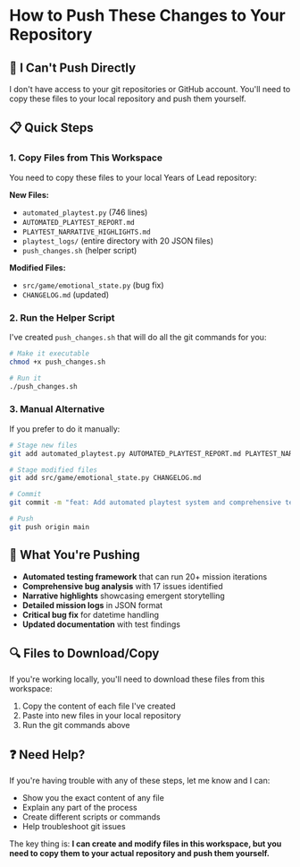 # How to Push These Changes to Your Repository

## 🚨 I Can't Push Directly
I don't have access to your git repositories or GitHub account. You'll need to copy these files to your local repository and push them yourself.

## 📋 Quick Steps

### 1. Copy Files from This Workspace
You need to copy these files to your local Years of Lead repository:

**New Files:**
- `automated_playtest.py` (746 lines)
- `AUTOMATED_PLAYTEST_REPORT.md`
- `PLAYTEST_NARRATIVE_HIGHLIGHTS.md`
- `playtest_logs/` (entire directory with 20 JSON files)
- `push_changes.sh` (helper script)

**Modified Files:**
- `src/game/emotional_state.py` (bug fix)
- `CHANGELOG.md` (updated)

### 2. Run the Helper Script
I've created `push_changes.sh` that will do all the git commands for you:

```bash
# Make it executable
chmod +x push_changes.sh

# Run it
./push_changes.sh
```

### 3. Manual Alternative
If you prefer to do it manually:

```bash
# Stage new files
git add automated_playtest.py AUTOMATED_PLAYTEST_REPORT.md PLAYTEST_NARRATIVE_HIGHLIGHTS.md playtest_logs/

# Stage modified files  
git add src/game/emotional_state.py CHANGELOG.md

# Commit
git commit -m "feat: Add automated playtest system and comprehensive testing"

# Push
git push origin main
```

## 🎯 What You're Pushing
- **Automated testing framework** that can run 20+ mission iterations
- **Comprehensive bug analysis** with 17 issues identified
- **Narrative highlights** showcasing emergent storytelling
- **Detailed mission logs** in JSON format
- **Critical bug fix** for datetime handling
- **Updated documentation** with test findings

## 🔍 Files to Download/Copy

If you're working locally, you'll need to download these files from this workspace:

1. Copy the content of each file I've created
2. Paste into new files in your local repository
3. Run the git commands above

## ❓ Need Help?
If you're having trouble with any of these steps, let me know and I can:
- Show you the exact content of any file
- Explain any part of the process
- Create different scripts or commands
- Help troubleshoot git issues

The key thing is: **I can create and modify files in this workspace, but you need to copy them to your actual repository and push them yourself.**